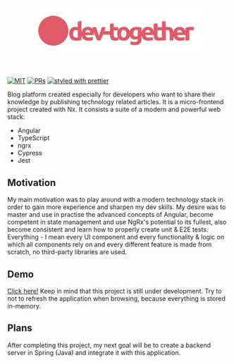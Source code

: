 <p align="center">
 <img width="80%" height="80%" src="https://raw.githubusercontent.com/gitsobek/dev-together-nx/main/logo.png?sanitize=true">
</p>
&nbsp;

[![MIT](https://img.shields.io/packagist/l/doctrine/orm.svg?style=flat-square)]()
[![PRs](https://img.shields.io/badge/PRs-welcome-brightgreen.svg?style=flat-square)]()
[![styled with prettier](https://img.shields.io/badge/styled_with-prettier-ff69b4.svg?style=flat-square)](https://github.com/prettier/prettier)

Blog platform created especially for developers who want to share their knowledge by publishing technology related articles. It is a micro-frontend project created with Nx. It consists a suite of a modern and powerful web stack:

- Angular
- TypeScript
- ngrx
- Cypress
- Jest

## Motivation

My main motivation was to play around with a modern technology stack in order to gain more experience and sharpen my dev skills. My desire was to master and use in practise the advanced concepts of Angular, become competent in state management and use NgRx's potential to its fullest, also become consistent and learn how to properly create unit & E2E tests. Everything - I mean every UI component and every functionality & logic on which all components rely on and every different feature is made from scratch, no third-party libraries are used.

## Demo
[Click here!](https://dev-together-d9f89.web.app/) Keep in mind that this project is still under development. Try to not to refresh the application when browsing, because everything is stored in-memory.

## Plans
After completing this project, my next goal will be to create a backend server in Spring (Java) and integrate it with this application.